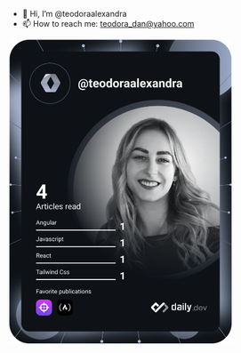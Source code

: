 - 👋 Hi, I’m @teodoraalexandra
- 📫 How to reach me: teodora_dan@yahoo.com

<a href="https://app.daily.dev/teodoraalexandra">
  <a href="https://app.daily.dev/DailyDevTips">
    <img src="https://github.com/teodoraalexandra/teodoraalexandra/blob/master/devcard.svg" width="400" alt="Dan Teodora-Alexandra's Dev Card"/>
  </a>
</a>


